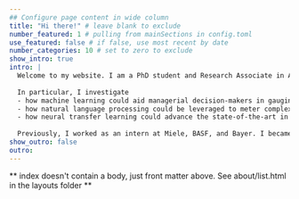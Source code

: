 ```yaml
---
## Configure page content in wide column
title: "Hi there!" # leave blank to exclude
number_featured: 1 # pulling from mainSections in config.toml
use_featured: false # if false, use most recent by date
number_categories: 10 # set to zero to exclude
show_intro: true
intro: |
  Welcome to my website. I am a PhD student and Research Associate in Accounting at the University of Münster. I am engaged in various research projects that all share a common ground: **Data Science**.
  
  In particular, I investigate
  - how machine learning could aid managerial decision-makers in gauging accounting estimates,
  - how natural language processing could be leveraged to meter complex and previously unmeasurable phenomenons in firms' capital market communications with financial analysts, and
  - how neural transfer learning could advance the state-of-the-art in textual analysis in Accounting Research.
  
  Previously, I worked as an intern at Miele, BASF, and Bayer. I became acquainted with different facets of the Accounting & Finance function in international corporates while wrangling operational data from prevalent accounting information systems using R and Tableau.
show_outro: false
outro: 
---
```


\*\* index doesn't contain a body, just front matter above. See about/list.html in the layouts folder \*\*
